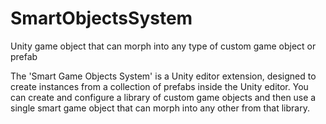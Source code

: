 # SmartObjectsSystem
Unity game object that can morph into any type of custom game object or prefab

 The 'Smart Game Objects System' is a Unity editor 
 extension, designed to create instances from a 
 collection of prefabs inside the Unity editor. You 
 can create and configure a library of custom game
 objects and then use a single smart game object 
 that can morph into any other from that library.
